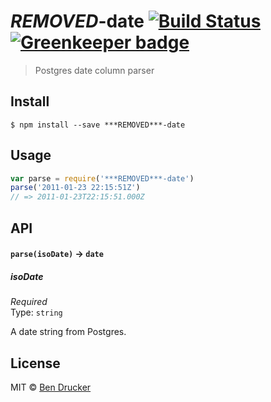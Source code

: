 # ***REMOVED***-date [![Build Status](https://travis-ci.org/bendrucker/***REMOVED***-date.svg?branch=master)](https://travis-ci.org/bendrucker/***REMOVED***-date) [![Greenkeeper badge](https://badges.greenkeeper.io/bendrucker/***REMOVED***-date.svg)](https://greenkeeper.io/)

> Postgres date column parser


## Install

```
$ npm install --save ***REMOVED***-date
```


## Usage

```js
var parse = require('***REMOVED***-date')
parse('2011-01-23 22:15:51Z')
// => 2011-01-23T22:15:51.000Z
```

## API

#### `parse(isoDate)` -> `date`

##### isoDate

*Required*  
Type: `string`

A date string from Postgres.

## License

MIT © [Ben Drucker](http://bendrucker.me)
